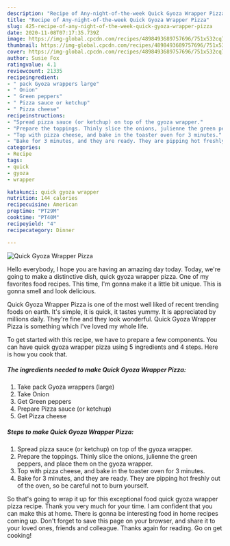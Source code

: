 ```yaml
---
description: "Recipe of Any-night-of-the-week Quick Gyoza Wrapper Pizza"
title: "Recipe of Any-night-of-the-week Quick Gyoza Wrapper Pizza"
slug: 425-recipe-of-any-night-of-the-week-quick-gyoza-wrapper-pizza
date: 2020-11-08T07:17:35.739Z
image: https://img-global.cpcdn.com/recipes/4898493689757696/751x532cq70/quick-gyoza-wrapper-pizza-recipe-main-photo.jpg
thumbnail: https://img-global.cpcdn.com/recipes/4898493689757696/751x532cq70/quick-gyoza-wrapper-pizza-recipe-main-photo.jpg
cover: https://img-global.cpcdn.com/recipes/4898493689757696/751x532cq70/quick-gyoza-wrapper-pizza-recipe-main-photo.jpg
author: Susie Fox
ratingvalue: 4.1
reviewcount: 21335
recipeingredient:
- " pack Gyoza wrappers large"
- " Onion"
- " Green peppers"
- " Pizza sauce or ketchup"
- " Pizza cheese"
recipeinstructions:
- "Spread pizza sauce (or ketchup) on top of the gyoza wrapper."
- "Prepare the toppings. Thinly slice the onions, julienne the green peppers, and place them on the gyoza wrapper."
- "Top with pizza cheese, and bake in the toaster oven for 3 minutes."
- "Bake for 3 minutes, and they are ready. They are pipping hot freshly out of the oven, so be careful not to burn yourself."
categories:
- Recipe
tags:
- quick
- gyoza
- wrapper

katakunci: quick gyoza wrapper 
nutrition: 144 calories
recipecuisine: American
preptime: "PT29M"
cooktime: "PT40M"
recipeyield: "4"
recipecategory: Dinner

---
```



![Quick Gyoza Wrapper Pizza](https://img-global.cpcdn.com/recipes/4898493689757696/751x532cq70/quick-gyoza-wrapper-pizza-recipe-main-photo.jpg)

Hello everybody, I hope you are having an amazing day today. Today, we're going to make a distinctive dish, quick gyoza wrapper pizza. One of my favorites food recipes. This time, I'm gonna make it a little bit unique. This is gonna smell and look delicious.



Quick Gyoza Wrapper Pizza is one of the most well liked of recent trending foods on earth. It's simple, it is quick, it tastes yummy. It is appreciated by millions daily. They're fine and they look wonderful. Quick Gyoza Wrapper Pizza is something which I've loved my whole life.


To get started with this recipe, we have to prepare a few components. You can have quick gyoza wrapper pizza using 5 ingredients and 4 steps. Here is how you cook that.

<!--inarticleads1-->

##### The ingredients needed to make Quick Gyoza Wrapper Pizza:

1. Take  pack Gyoza wrappers (large)
1. Take  Onion
1. Get  Green peppers
1. Prepare  Pizza sauce (or ketchup)
1. Get  Pizza cheese




<!--inarticleads2-->

##### Steps to make Quick Gyoza Wrapper Pizza:

1. Spread pizza sauce (or ketchup) on top of the gyoza wrapper.
1. Prepare the toppings. Thinly slice the onions, julienne the green peppers, and place them on the gyoza wrapper.
1. Top with pizza cheese, and bake in the toaster oven for 3 minutes.
1. Bake for 3 minutes, and they are ready. They are pipping hot freshly out of the oven, so be careful not to burn yourself.




So that's going to wrap it up for this exceptional food quick gyoza wrapper pizza recipe. Thank you very much for your time. I am confident that you can make this at home. There is gonna be interesting food in home recipes coming up. Don't forget to save this page on your browser, and share it to your loved ones, friends and colleague. Thanks again for reading. Go on get cooking!
